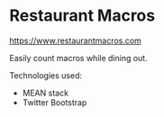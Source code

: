 # Restaurant Macros

https://www.restaurantmacros.com

Easily count macros while dining out.

Technologies used:
- MEAN stack
- Twitter Bootstrap
